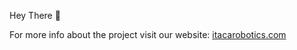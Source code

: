 Hey There 👋

For more info about the project visit our website: [itacarobotics.com](itacarobotics.com)